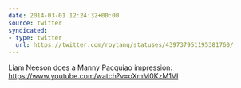 ```yaml
---
date: 2014-03-01 12:24:32+00:00
source: twitter
syndicated:
- type: twitter
  url: https://twitter.com/roytang/statuses/439737951195381760/
---
```


Liam Neeson does a Manny Pacquiao impression: https://www.youtube.com/watch?v=oXmM0KzM1VI